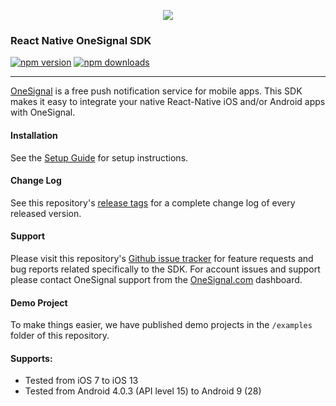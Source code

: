 <p align="center">
  <img src="https://onesignal.com/assets/common/logo_onesignal_color.png"/>
</p>

### React Native OneSignal SDK
[![npm version](https://img.shields.io/npm/v/react-native-onesignal.svg)](https://www.npmjs.com/package/react-native-onesignal) [![npm downloads](https://img.shields.io/npm/dm/react-native-onesignal.svg)](https://www.npmjs.com/package/react-native-onesignal)

---

[OneSignal](https://onesignal.com/) is a free push notification service for mobile apps. This SDK makes it easy to integrate your native React-Native iOS and/or Android apps with OneSignal.

#### Installation
See the [Setup Guide](https://documentation.onesignal.com/v5.0/docs/react-native-sdk-setup) for setup instructions.

#### Change Log
See this repository's [release tags](https://github.com/geektimecoil/react-native-onesignal/releases) for a complete change log of every released version.

#### Support
Please visit this repository's [Github issue tracker](https://github.com/geektimecoil/react-native-onesignal/issues) for feature requests and bug reports related specifically to the SDK.
For account issues and support please contact OneSignal support from the [OneSignal.com](https://onesignal.com) dashboard.

#### Demo Project
To make things easier, we have published demo projects in the `/examples` folder of this repository.

#### Supports: 
* Tested from iOS 7 to iOS 13
* Tested from Android 4.0.3 (API level 15) to Android 9 (28)